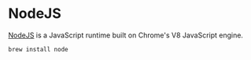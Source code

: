 # NodeJS
[NodeJS](https://nodejs.org/en/) is a JavaScript runtime built on Chrome's V8 JavaScript engine.

```bash
brew install node
```
